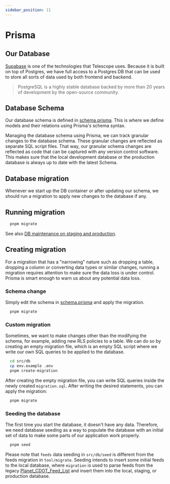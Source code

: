 ```yaml
---
sidebar_position: 11
---
```


# Prisma

## Our Database

[Supabase](./supabase.md) is one of the technologies that Telescope uses. Because it is built on top of Postgres, we have full access to a Postgres DB that can be used to store all sorts of data used by both frontend and backend.

> PostgreSQL is a highly stable database backed by more than 20 years of development by the open-source community.

## Database Schema

Our database schema is defined in [schema.prisma](https://github.com/Seneca-CDOT/telescope/blob/master/src/db/prisma/schema.prisma). This is where we define models and their relations using Prisma's schema syntax.

Managing the database schema using Prisma, we can track granular changes to the database schema. These granular changes are reflected as separate SQL script files. That way, our granular schema changes are reflected as code that can be captured with any version control software. This makes sure that the local development database or the production database is always up to date with the latest Schema.

## Database migration

Whenever we start up the DB container or after updating our schema, we should run a migration to apply new changes to the database if any.

## Running migration

```bash
  pnpm migrate
```

See also [DB maintenance on staging and production](../contributing/database-maintenance.md).

## Creating migration

For a migration that has a "narrowing" nature such as dropping a table, dropping a column or converting data types or similar changes, running a migration requires attention to make sure the data loss is under control. Prisma is smart enough to warn us about any potential data loss.

### Schema change

Simply edit the schema in [schema.prisma](https://github.com/Seneca-CDOT/telescope/blob/master/src/db/prisma/schema.prisma) and apply the migration.

```bash
  pnpm migrate
```

### Custom migration

Sometimes, we want to make changes other than the modifying the schema, for example, adding new RLS policies to a table. We can do so by creating an empty migration file, which is an empty SQL script where we write our own SQL queries to be applied to the database.

```bash
  cd src/db
  cp env.example .env
  pnpm create-migration
```

After creating the empty migration file, you can write SQL queries inside the newly created `migration.sql`. After writing the desired statements, you can apply the migration:

```bash
  pnpm migrate
```

### Seeding the database

The first time you start the database, it doesn't have any data. Therefore, we need database seeding as a way to populate the database with an initial set of data to make some parts of our application work properly.

```bash
  pnpm seed
```

Please note that `feeds` data seeding in `src/db/seed` is different from the feeds migration in `tool/migrate`. Seeding intends to insert some initial feeds to the local database, where `migration` is used to parse feeds from the legacy [Planet_CDOT_Feed_List](https://wiki.cdot.senecacollege.ca/wiki/Planet_CDOT_Feed_List) and insert them into the local, staging, or production database.
